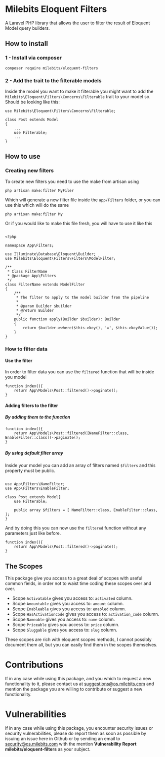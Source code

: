 # Milebits Eloquent Filters
A Laravel PHP library that allows the user to filter the result of Eloquent Model query builders.

## How to install
### 1 - Install via composer
```
composer require milebits/eloquent-filters
```
### 2 - Add the trait to the filterable models
Inside the model you want to make it filterable you might want to add the `` Milebits\Eloquent\Filters\Concerns\Filterable `` trait to your model so.
Should be looking like this:

```
use Milebits\Eloquent\Filters\Concerns\Filterable;

class Post extends Model
{
    ...
    use Filterable;
    ...
}

```

## How to use
### Creating new filters
To create new filters you need to use the make from artisan using

``
php artisan make:filter MyFiler
``

Which will generate a new filter file inside the `app/Filters` folder, or you can use this which will do the same

``
php artisan make:filter My
``

Or if you would like to make this file fresh, you will have to use it like this

```

<?php

namespace App\Filters;

use Illuminate\Database\Eloquent\Builder;
use Milebits\Eloquent\Filters\Filters\ModelFilter;

/**
 * Class FilterName
 * @package App\Filters
 */
class FilterName extends ModelFilter
{
    /**
     * The filter to apply to the model builder from the pipeline
     *
     * @param Builder $builder
     * @return Builder
     */
    public function apply(Builder $builder): Builder
    {
        return $builder->where($this->key(), '=', $this->keyValue());
    }
}

```

### How to filter data

#### Use the filter
In order to filter data you can use the `filtered` function that will be inside you model

```
function index(){
    return App\Models\Post::filtered()->paginate();
}
```

#### Adding filters to the filter
##### By adding them to the function
```
function index(){
    return App\Models\Post::filtered([NameFilter::class, EnableFilter::class])->paginate();
}
```
##### By using default filter array
Inside your model you can add an array of filters named ``$filters`` and this property must be public.

```

use App\Filters\NameFilter;
use App\Filters\EnableFilter;

class Post extends Model{
    use Filterable;

    public array $filters = [ NameFilter::class, EnableFilter::class, ];
}
```

And by doing this you can now use the `filtered` function without any parameters just like before.
```
function index(){
    return App\Models\Post::filtered()->paginate();
}
```
## The Scopes

This package give you access to a great deal of scopes with useful common fields, in order not to waist time coding these scopes over and over.

- Scope `` Activatable `` gives you access to: `` activated `` column.
- Scope `` Amountable `` gives you access to: `` amount `` column.
- Scope `` Enableable `` gives you access to: `` enabled `` column.
- Scope `` HasActivationCode `` gives you access to: `` activation_code `` column.
- Scope `` Nameable `` gives you access to: `` name `` column.
- Scope `` Priceable `` gives you access to: `` price `` column.
- Scope `` Sluggable `` gives you access to: `` slug `` column.

These scopes are rich with eloquent scopes methods, I cannot possibly document them all, but you can easily find them in the scopes themselves.
# Contributions
If in any case while using this package, and you which to request a new functionality to it, please contact us at suggestions@os.milebits.com and mention the package you are willing to contribute or suggest a new functionality.

# Vulnerabilities
If in any case while using this package, you encounter security issues or security vulnerabilities, please do report them as soon as possible by issuing an issue here in Github or by sending an email to security@os.milebits.com with the mention **Vulnerability Report milebits/eloquent-filters** as your subject.